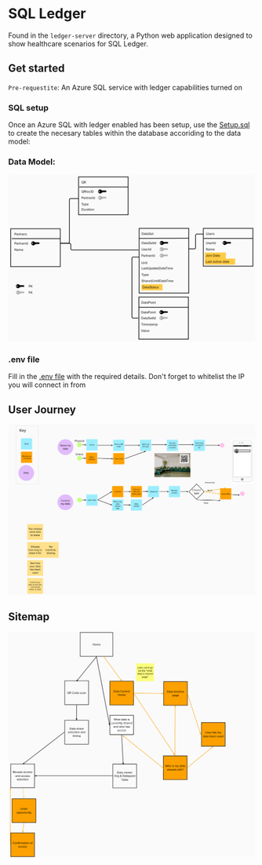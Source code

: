 # SQL Ledger

Found in the `ledger-server` directory, a Python web application designed to show healthcare scenarios for SQL Ledger.

## Get started

`Pre-requestite`: An Azure SQL service with ledger capabilities turned on

### SQL setup

Once an Azure SQL with ledger enabled has been setup, use the [Setup.sql](ledger-server/Setup.sql) to create the necesary tables within the database accoriding to the data model:

### Data Model:

![](./sql-ledger-images/data-model.png)

### .env file

Fill in the [.env file](ledger-server/.env.TEMPLATE) with the required details. Don't forget to whitelist the IP you will connect in from

## User Journey

![](./sql-ledger-images/user-journey.png)

## Sitemap

![](./sql-ledger-images/sitemap.png)
